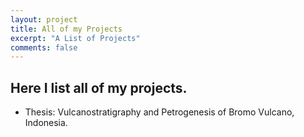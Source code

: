```yaml
---
layout: project
title: All of my Projects
excerpt: "A List of Projects"
comments: false
---
```


## Here I list all of my projects.
* Thesis: Vulcanostratigraphy and Petrogenesis of Bromo Vulcano, Indonesia.